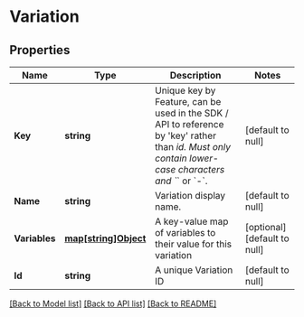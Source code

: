 # Variation

## Properties
Name | Type | Description | Notes
------------ | ------------- | ------------- | -------------
**Key** | **string** | Unique key by Feature, can be used in the SDK / API to reference by &#x27;key&#x27; rather than _id. Must only contain lower-case characters and &#x60;_&#x60; or &#x60;-&#x60;. | [default to null]
**Name** | **string** | Variation display name. | [default to null]
**Variables** | [**map[string]Object**](.md) | A key-value map of variables to their value for this variation | [optional] [default to null]
**Id** | **string** | A unique Variation ID | [default to null]

[[Back to Model list]](../README.md#documentation-for-models) [[Back to API list]](../README.md#documentation-for-api-endpoints) [[Back to README]](../README.md)

